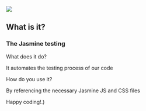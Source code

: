 <img src="https://codeinstitute.s3.amazonaws.com/fullstack/ci_logo_small.png" style="margin: 0;">

## What is it?

### The Jasmine testing


 What does it do?

 It automates the testing process of our code


 How do you use it?

 By referencing the necessary Jasmine JS and CSS files


Happy coding!.)
